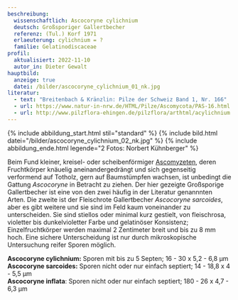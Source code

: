 ```yaml
---
beschreibung:
  wissenschaftlich: Ascocoryne cylichnium
  deutsch: Großsporiger Gallertbecher
  referenz: (Tul.) Korf 1971
  erlaeuterung: cylichnium = ?
  familie: Gelatinodiscaceae
profil:
  aktualisiert: 2022-11-10
  autor_in: Dieter Gewalt
hauptbild:
  anzeige: true
  datei: /bilder/ascocoryne_cylichnium_01_nk.jpg
literatur:
  - text: "Breitenbach & Kränzlin: Pilze der Schweiz Band 1, Nr. 166"
  - url: https://www.natur-in-nrw.de/HTML/Pilze/Ascomycota/PAS-16.html
  - url: http://www.pilzflora-ehingen.de/pilzflora/arthtml/acylichnium.php
---
```

{% include abbildung_start.html stil="standard" %}
{% include bild.html datei="/bilder/ascocoryne_cylichnium_02_nk.jpg" %}
{% include abbildung_ende.html legende="2 Fotos: Norbert Kühnberger" %}

Beim Fund kleiner, kreisel- oder scheibenförmiger [Ascomyzeten](Ascomyzeten "Glossar"), deren Fruchtkörper knäuelig aneinandergedrängt und sich gegenseitig verformend auf Totholz, gern auf Baumstümpfen wachsen, ist unbedingt die Gattung *Ascocoryne* in Betracht zu ziehen. Der hier gezeigte Großsporige Gallertbecher ist eine von den zwei häufig in der Literatur genannnten Arten. Die zweite ist der Fleischrote Gallertbecher *Ascocoryne sarcoides*, aber es gibt weitere und sie sind im Feld kaum voneinander zu unterscheiden. Sie sind stiellos oder minimal kurz gestielt, von fleischrosa, violetter bis dunkelvioletter Farbe und gelatinöser Konsistenz; Einzelfruchtkörper werden maximal 2 Zentimeter breit und bis zu 8 mm hoch. Eine sichere Unterscheidung ist nur durch mikroskopische Untersuchung reifer Sporen möglich.

**Ascocoryne cylichnium:** Sporen mit bis zu 5 Septen; 16 - 30 x 5,2 - 6,8 µm  
**Ascocoryne sarcoides:** Sporen nicht oder nur einfach septiert; 14 - 18,8 x 4 - 5,5 µm  
**Ascocoryne inflata**: Sporen nicht oder nur einfach septiert; 180 - 26 x 4,7 - 6,3 µm